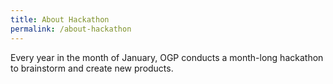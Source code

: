 ```yaml
---
title: About Hackathon
permalink: /about-hackathon
---
```

Every year in the month of January, OGP conducts a month-long hackathon to brainstorm and create new products. 